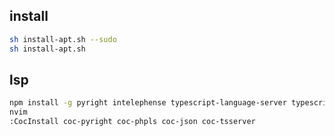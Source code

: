 ## install

```bash
sh install-apt.sh --sudo
sh install-apt.sh
```

## lsp

```bash
npm install -g pyright intelephense typescript-language-server typescript
nvim
:CocInstall coc-pyright coc-phpls coc-json coc-tsserver
```

